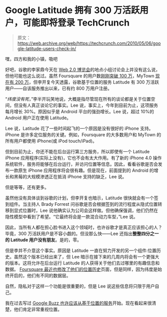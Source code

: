 # Google Latitude 拥有 300 万活跃用户，可能即将登录 TechCrunch

> 原文：<https://web.archive.org/web/https://techcrunch.com/2010/05/06/google-latitude-users-check-in/>

嘿，四方和我的小镇，吸吧

好吧，谷歌的李家鼎今天在 [Web 2.0 博览会](https://web.archive.org/web/20221005065950/http://www.web2expo.com/)的地点小组讨论会上并没有这么说，但他可能也这么说过。虽然 Foursquare 的用户数[刚刚突破 100 万](https://web.archive.org/web/20221005065950/https://beta.techcrunch.com/2010/04/22/foursquare-one-million-users/)，MyTown [现在有 200 万](https://web.archive.org/web/20221005065950/https://beta.techcrunch.com/2010/05/05/booyah-hits-2-million-stealing-foursquares-thunder/)，但李开复今天透露，谷歌基于位置的服务 Latitude 有 300 万活跃用户——自该服务推出以来，已有约 800 万用户注册。

“*纬度没有死*，”李半开玩笑地说，大概是指尽管现在所有的谈论都是关于位置空间，但没有人真正谈论它的事实。Lee 说，事实上，今年到目前为止，这项服务每月增长 30%。原因似乎是 Android 平台的强劲增长。Lee 说，超过 10%的 Android 用户正在使用 Latitude。

Lee 说，Latitude 花了一些时间起飞的一个原因是没有很好的 iPhone 支持。iPhone 是许多定位服务的关键。例如，Foursquare 的大多数用户和 MyTown 的所有用户都使用 iPhone(或 iPod touch/iPad)。

但到目前为止，你还不能在后台运行第三方服务，所以即使有一个 Latitude iPhone 应用程序(实际上没有)，它也不会有太大作用。有了新的 iPhone 4.0 操作系统软件，服务将能够在后台运行，并访问位置等信息。因此，看看谷歌是否会发布一款原生 iPhone 应用程序将会很有趣。但是现在，前面提到的 Android 的增长和黑莓的大规模渗透正在抵消 iPhone 支持的缺乏，Lee 说。

但是等等，还有更多。

虽然他没有具体谈到谷歌的计划，但李开复也暗示，Latitude 很快就会有一个签到组件。当主持人 Brady Forrest 问谷歌是否会根据签到的流行程度从隐式位置转移到显式位置时，Lee 说他确实认为公司会这样做。但他确保强调，他们仍然在隐性模型中看到了希望。“它最终将会是一款混合动力车型，”Lee 说。

因此，当所有人都在担心脸书进入这个领域时，也许谷歌才是真正应该担心的人？毕竟，300 万活跃用户是不容小觑的。但没那么快——Lee 还指出**整整四分之一的 Latitude 用户没有朋友**。是的，零。

但是李并不介意这个事实。原因是 Latitude 一直在努力开发的另一个组件:位置历史。虽然这个版本已经出来了，但 Lee 暗示在接下来的几周内将会有一个更强大的版本。这将允许在后台运行 Latitude 的人获得关于他们去过哪里的有趣信息和数据。 [Foursquare 最近也修改了他们的位置历史](https://web.archive.org/web/20221005065950/https://beta.techcrunch.com/2010/03/07/foursquare-location-history/)页面，但是同样，因为纬度是始终开启的，他们有不同的数据层。

自然，隐私对于这样一个功能是很重要的，但是 Lee 说这些信息将只限于用户自己。

我在过去写过 [Google Buzz 也许应该从基于位置的服务](https://web.archive.org/web/20221005065950/https://beta.techcrunch.com/2010/03/08/google-buzz-location-facebook-twitter/)开始。现在看起来很清楚，他们肯定非常重视位置。